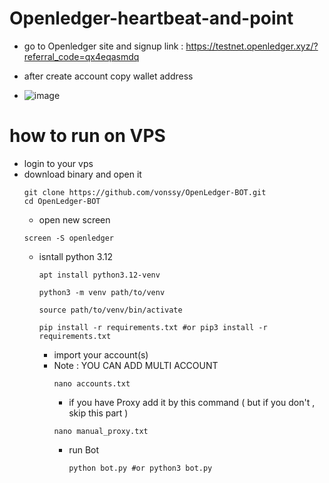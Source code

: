 # Openledger-heartbeat-and-point

* go to Openledger site and signup 
link : https://testnet.openledger.xyz/?referral_code=qx4eqasmdq

* after create account copy wallet address
* ![image](https://github.com/user-attachments/assets/af03e3de-e194-4be7-a585-0d168c1ae74c)

# how to run on VPS
* login to your vps
* download binary and open it
  ```
  git clone https://github.com/vonssy/OpenLedger-BOT.git
  cd OpenLedger-BOT
  ```
  * open new screen
  ```
  screen -S openledger
  ```
  * isntall python 3.12
    ```
    apt install python3.12-venv
    ```
    ```
    python3 -m venv path/to/venv
    ```
    ```
    source path/to/venv/bin/activate
    ```
    ```
    pip install -r requirements.txt #or pip3 install -r requirements.txt
    ```
    * import your account(s)
    * Note : YOU CAN ADD MULTI ACCOUNT
      ```
      nano accounts.txt
      ```
      * if you have Proxy add it by this command ( but if you don't , skip this part )
      ```
      nano manual_proxy.txt
      ```
      * run Bot
        ```
        python bot.py #or python3 bot.py
        ```
        
